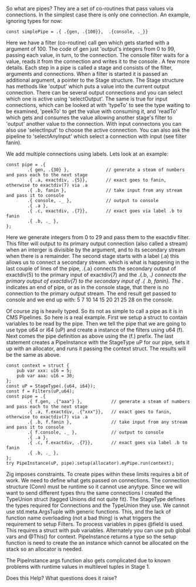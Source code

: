 So what are pipes?  They are a set of co-routines that pass values via connections.  In the simplest case there is only one connection.  An example, ignoring types for now:
```
const simplePipe = .{ .{gen, .{100}},  .{console, ._}}
```
Here we have a filter (co-routine) call gen which gets started with a argument of 100.  The code of gen just 'output's integers from 0 to 99, passing each value, in turn, to the connection.  The console filter waits for a value, reads it  from the connection and writes it to the console .   A few more details.  Each step in a pipe is called a stage and consists of the filter, arguments and connections.  When a filter is started it is passed an additional argument, a pointer to the Stage structure.  The Stage structure has methods like 'output' which puts a value into the current output connection.  There can be several output connections and you can select which one is active using 'selectOutput'.  The same is true for input connections, which can be looked at with 'typeTo' to see the type waiting to be examined, 'peekTo' to get the value with consuming  it, and 'readTo' which gets and consumes the value allowing another stage's filter to 'output' another value to the connection.  With input connectons you can also use 'selectInput' to choose the active connection.  You can also ask the pipeline to 'selectAnyInput' which select a connection with input (see filter fanin).

We add multiple connections using labels.  Lets look at an example:
```
const pipe = .{ 
        .{ gen, .{30} },              // generate a steam of numbers and pass each to the next stage
        .{ .a, exactdiv, .{5}},       // exact goes to fanin, otherwise to exactdiv(7) via .a
        .{ .b, fanin },               // take input from any stream and pass it to console
        .{ console, ._ },             // output to console
        .{ .a },
        .{ .c, exactdiv, .{7}},       // exact goes via label .b to fanin
        .{ .b, ._ },
};
```
Here we generate integers from 0 to 29 and pass them to the exactdiv filter.  This filter will output to its primary output connection (also called a stream) when an interger is divisible by the argument, and to its secondary stream when there is a remainder.  The second stage starts with a label (.a) this allows us to connect a secondary stream.  which is what is happening in the last couple  of lines of the pipe, .{.a} connects the secondary output of exactdiv(5) to the primary input of exactdiv(7) and the .{.b, ._} connects the primary output of exactdiv(7) to the secondary input of .{ .b, fanin}.  The ._  indicates an end of pipe, or as in the console stage, that there is no connection to the primary output stream.  The end result get passed to console and we end up with: 5 7 10 14 15 20 21 25 28 on the console.

Of course zig is heavily typed.  So its not as simple to call a pipe as it is in CMS Pipelines.  So here is a real example.  First we setup a struct to contain variables to be read by the pipe.  Then we tell the pipe that we are going to use type u64 or i64 (uP) and create a instance of the filters using u64 (f).  Next comes the pipe definition as above using the (f.) prefix.  The last statement creates a PipeInstance with the StageType uP for our pipe, sets it up with an allocator, and runs it passing the context struct.   The results will be the same as above.
```
const context = struct {
    pub var xxx: u16 = 5;
    pub var aaa: u16 = 30;
};
const uP = StageType(.{u64, i64});
const f = Filters(uP,u64);
const pipe = .{ 
        .{ f.gen, .{"aaa"} },           // generate a steam of numbers and pass each to the next stage
        .{ .a, f.exactdiv, .{"xxx"}},   // exact goes to fanin, otherwise to exactdiv(7) via .a
        .{ .b, f.fanin },               // take input from any stream and pass it to console
        .{ f.console, ._ },             // output to console
        .{ .a },
        .{ .c, f.exactdiv, .{7}},       // exact goes via label .b to fanin
        .{ .b, ._ },
};  
try PipeInstance(uP, pipe).setup(allocator).myPipe.run(context);
```

Zig imposes constraints.  To create pipes within these limits requires a bit of work.  We need to define what gets passed on connections.  The connection structure (Conn) must be runtime so it cannot use anytype.  Since we will want to send different types thru the same connections I created the TypeUnion struct (tagged Unions did not quite fit).   The StageType defines the types required for Connections and the TypeUnion they use.  We cannot use std.meta.ArgsTuple with generic functions.  This, and the lack of function name overloading (not a bad thing) is what triggers the requirement to setup Filters.  To process variables in pipes @field is used.  This requires a struct with pub variables.  Alternately you can use pub global vars and @This() for context.   PipeInstance returns a type so the setup function is need to create the an instance which cannot be allocated on the stack so an allocator is needed.   

The PipeInstance args function also gets complicated due to known problems with runtime values in multilevel tuples in Stage 1.

Does this Help?  What questions does it raise?
